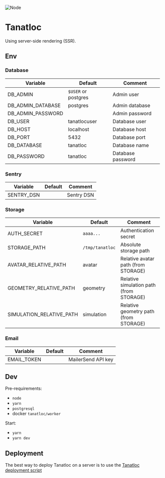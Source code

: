 ![Node](https://github.com/Airthium/tanatloc-ssr/workflows/Node/badge.svg)

# Tanatloc

Using server-side rendering (SSR).

## Env

### Database

| Variable          | Default             | Comment           |
| ----------------- | ------------------- | ----------------- |
| DB_ADMIN          | `$USER` or postgres | Admin user        |
| DB_ADMIN_DATABASE | postgres            | Admin database    |
| DB_ADMIN_PASSWORD |                     | Admin password    |
| DB_USER           | tanatlocuser        | Database user     |
| DB_HOST           | localhost           | Database host     |
| DB_PORT           | 5432                | Database port     |
| DB_DATABASE       | tanatloc            | Database name     |
| DB_PASSWORD       | tanatloc            | Database password |

### Sentry

| Variable   | Default | Comment    |
| ---------- | ------- | ---------- |
| SENTRY_DSN |         | Sentry DSN |

### Storage

| Variable                 | Default         | Comment                                 |
| ------------------------ | --------------- | --------------------------------------- |
| AUTH_SECRET              | `aaaa...`       | Authentication secret                   |
| STORAGE_PATH             | `/tmp/tanatloc` | Absolute storage path                   |
| AVATAR_RELATIVE_PATH     | avatar          | Relative avatar path (from STORAGE)     |
| GEOMETRY_RELATIVE_PATH   | geometry        | Relative simulation path (from STORAGE) |
| SIMULATION_RELATIVE_PATH | simulation      | Relative geometry path (from STORAGE)   |

### Email

| Variable    | Default | Comment            |
| ----------- | ------- | ------------------ |
| EMAIL_TOKEN |         | MailerSend API key |

## Dev

Pre-requirements:

- `node`
- `yarn`
- `postgresql`
- docker `tanatloc/worker`

Start:

- `yarn`
- `yarn dev`

## Deployment

The best way to deploy Tanatloc on a server is to use the [Tanatloc deployment script](https://github.com/Airthium/tanatloc-ssr-deploy)
